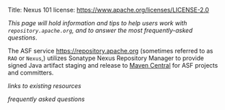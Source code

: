 Title: Nexus 101
license: https://www.apache.org/licenses/LICENSE-2.0

_This page will hold information and tips to help users work with `repository.apache.org`, and to answer the most frequently-asked questions_.

The ASF service https://repository.apache.org (sometimes referred to as `RAO` or `Nexus`,) utilizes Sonatype Nexus Repository Manager to provide signed Java artifact staging and release to [Maven Central](https://maven.apache.org/repository/) for ASF projects and committers.

_links to existing resources_

_frequently asked questions_


